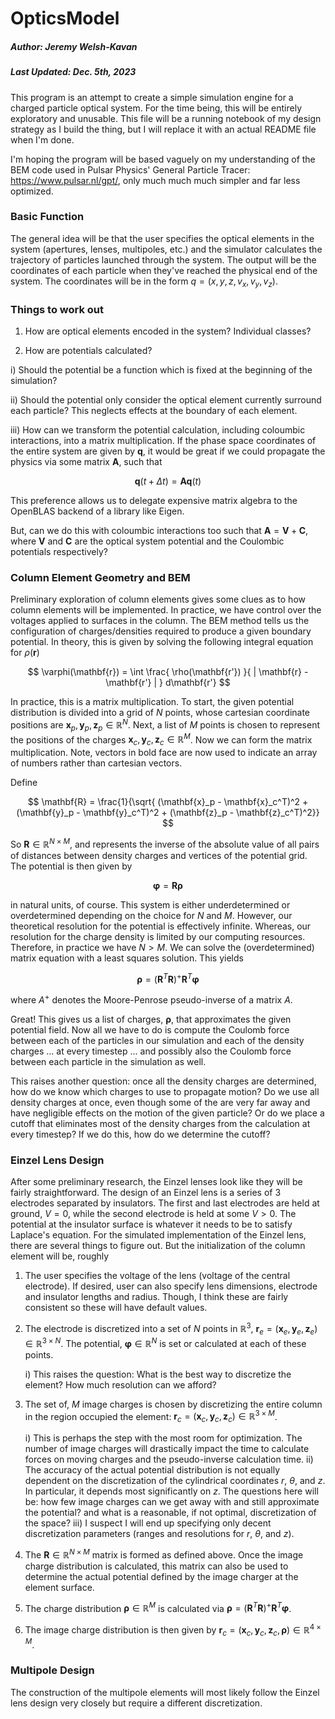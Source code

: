 # OpticsModel
##### Author: Jeremy Welsh-Kavan
##### Last Updated: Dec. 5th, 2023

This program is an attempt to create a simple simulation engine for a charged particle optical system. For the time being, this will be entirely exploratory and unusable. This file will be a running notebook of my design strategy as I build the thing, but I will replace it with an actual README file when I'm done. 

I'm hoping the program will be based vaguely on my understanding of the BEM code used in Pulsar Physics' General Particle Tracer: https://www.pulsar.nl/gpt/, only much much much simpler and far less optimized. 

### Basic Function

The general idea will be that the user specifies the optical elements in the system (apertures, lenses, multipoles, etc.) and the simulator calculates the trajectory of particles launched through the system. The output will be the coordinates of each particle when they've reached the physical end of the system. The coordinates will be in the form $q = (x,y,z,v_x,v_y,v_z)$.

### Things to work out

1. How are optical elements encoded in the system? Individual classes?

2. How are potentials calculated?

i) Should the potential be a function which is fixed at the beginning of the simulation?

ii) Should the potential only consider the optical element currently surround each particle? This neglects effects at the boundary of each element.

iii) How can we transform the potential calculation, including coloumbic interactions, into a matrix multiplication. If the phase space coordinates of the entire system are given by $\mathbf{q}$, it would be great if we could propagate the physics via some matrix $\mathbf{A}$, such that

$$
\mathbf{q}(t + \Delta t) = \mathbf{A} \mathbf{q}(t)
$$

This preference allows us to delegate expensive matrix algebra to the OpenBLAS backend of a library like Eigen.

But, can we do this with coloumbic interactions too such that $\mathbf{A} = \mathbf{V} + \mathbf{C}$, where $\mathbf{V}$ and $\mathbf{C}$ are the optical system potential and the Coulombic potentials respectively?

### Column Element Geometry and BEM

Preliminary exploration of column elements gives some clues as to how column elements will be implemented. In practice, we have control over the voltages applied to surfaces in the column. The BEM method tells us the configuration of charges/densities required to produce a given boundary potential. In theory, this is given by solving the following integral equation for $\rho(\mathbf{r})$

$$
\varphi(\mathbf{r}) = \int \frac{ \rho(\mathbf{r'}) }{ | \mathbf{r} - \mathbf{r'} | } d\mathbf{r'}
$$

In practice, this is a matrix multiplication. To start, the given potential distribution is divided into a grid of $N$ points, whose cartesian coordinate positions are $\mathbf{x}_p, \mathbf{y}_p, \mathbf{z}_p \in \mathbb{R}^N$. Next, a list of $M$ points is chosen to represent the positions of the charges $\mathbf{x}_c, \mathbf{y}_c, \mathbf{z}_c \in \mathbb{R}^M$. Now we can form the matrix multiplication. Note, vectors in bold face are now used to indicate an array of numbers rather than cartesian vectors.

Define

$$
\mathbf{R} = \frac{1}{\sqrt{ (\mathbf{x}_p - \mathbf{x}_c^T)^2 + (\mathbf{y}_p - \mathbf{y}_c^T)^2 + (\mathbf{z}_p - \mathbf{z}_c^T)^2}}
$$ 

So $\mathbf{R} \in \mathbb{R}^{N \times M}$, and represents the inverse of the absolute value of all pairs of distances between density charges and vertices of the potential grid. The potential is then given by

$$
\mathbf{\varphi} = \mathbf{R} \mathbf{\rho}
$$

in natural units, of course. This system is either underdetermined or overdetermined depending on the choice for $N$ and $M$. However, our theoretical resolution for the potential is effectively infinite. Whereas, our resolution for the charge density is limited by our computing resources. Therefore, in practice we have $N > M$. We can solve the (overdetermined) matrix equation with a least squares solution. This yields

$$
\mathbf{\rho} = (\mathbf{R}^T\mathbf{R})^{+}\mathbf{R}^T\mathbf{\varphi}
$$

where $A^{+}$ denotes the Moore-Penrose pseudo-inverse of a matrix $A$.

Great! This gives us a list of charges, $\mathbf{\rho}$, that approximates the given potential field. Now all we have to do is compute the Coulomb force between each of the particles in our simulation and each of the density charges ... at every timestep ... and possibly also the Coulomb force between each particle in the simulation as well. 

This raises another question: once all the density charges are determined, how do we know which charges to use to propagate motion? Do we use all density charges at once, even though some of the are very far away and have negligible effects on the motion of the given particle? Or do we place a cutoff that eliminates most of the density charges from the calculation at every timestep? If we do this, how do we determine the cutoff?

### Einzel Lens Design

After some preliminary research, the Einzel lenses look like they will be fairly straightforward. The design of an Einzel lens is a series of 3 electrodes separated by insulators. The first and last electrodes are held at ground, $V=0$, while the second electrode is held at some $V>0$. The potential at the insulator surface is whatever it needs to be to satisfy Laplace's equation. For the simulated implementation of the Einzel lens, there are several things to figure out. But the initialization of the column element will be, roughly

1) The user specifies the voltage of the lens (voltage of the central electrode). If desired, user can also specify lens dimensions, electrode and insulator lengths and radius. Though, I think these are fairly consistent so these will have default values.

2) The electrode is discretized into a set of $N$ points in $\mathbb{R}^3$, $\mathbf{r}_e = (\mathbf{x}_e, \mathbf{y}_e, \mathbf{z}_e) \in \mathbb{R}^{3 \times N}$. The potential, $\mathbf{\varphi} \in \mathbb{R}^N$ is set or calculated at each of these points.

	i) This raises the question: What is the best way to discretize the element? How much resolution can we afford?

3) The set of, $M$ image charges is chosen by discretizing the entire column in the region occupied the element: $\mathbf{r}_c = (\mathbf{x}_c, \mathbf{y}_c, \mathbf{z}_c) \in \mathbb{R}^{3 \times M}$.

	i) This is perhaps the step with the most room for optimization. The number of image charges will drastically impact the time to calculate forces on moving charges and the pseudo-inverse calculation time.
	ii) The accuracy of the actual potential distribution is not equally dependent on the discretization of the cylindrical coordinates $r$, $\theta$, and $z$. In particular, it depends most significantly on $z$. The questions here will be: how few image charges can we get away with and still approximate the potential? and what is a reasonable, if not optimal, discretization of the space?
	iii) I suspect I will end up specifying only decent discretization parameters (ranges and resolutions for $r$, $\theta$, and $z$).

4) The $\mathbf{R} \in \mathbb{R}^{N\times M}$ matrix is formed as defined above. Once the image charge distribution is calculated, this matrix can also be used to determine the actual potential defined by the image charger at the element surface.

5) The charge distribution $\mathbf{\rho} \in \mathbb{R}^M$ is calculated via $\mathbf{\rho} = (\mathbf{R}^T\mathbf{R})^{+}\mathbf{R}^T\mathbf{\varphi}$.

6) The image charge distribution is then given by $\mathbf{r}_c = (\mathbf{x}_c, \mathbf{y}_c, \mathbf{z}_c, \mathbf{\rho}) \in \mathbb{R}^{4 \times M}$.


### Multipole Design

The construction of the multipole elements will most likely follow the Einzel lens design very closely but require a different discretization.









